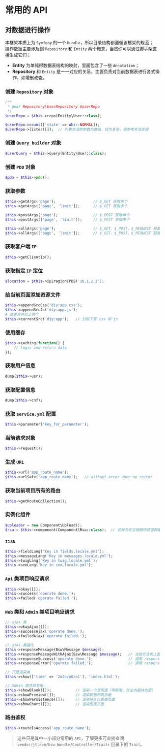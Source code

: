 
# 常用的 API

## 对数据进行操作

本框架本质上为 `Symfony` 的一个 `bundle`，所以目录结构都遵循该框架的规范；  
操作数据主要涉及到 `Repository` 和 `Entity` 两个概念，当然你可以通过脚手架直接生成它们；  

* **Entity** 为单纯得数据表结构的映射，里面包含了一些 `Annotation`；  
* **Repository** 和 `Entity` 是一一对应的关系，主要负责对当前数据表进行各式操作，如增删改查。

### 创建 `Repository` 对象

```php
/**
 * @var Repository\UserRepository $userRepo
 */
$userRepo = $this->repo(Entity\User::class);

$userRepo->count(['state' => Abs::NORMAL]);
$userRepo->lister([]);  // 列表方法的参数为数组，较为复杂，请参考方法实现
```

### 创建 `Query builder` 对象

```php
$userQuery = $this->query(Entity\User::class);
```

### 创建 `PDO` 对象

```php
$pdo = $this->pdo();
```

### 获取参数

```php
$this->getArgs('page');                 // $_GET 获取单个
$this->getArgs(['page', 'limit']);      // $_GET 获取多个

$this->postArgs('page');                // $_POST 获取单个
$this->postArgs(['page', 'limit']);     // $_POST 获取多个

$this->allArgs('page');                 // $_GET、$_POST、$_REQUEST 获取单个
$this->allArgs(['page', 'limit']);      // $_GET、$_POST、$_REQUEST 获取多个
```

### 获取客户端 `IP`

```php
$this->getClientIp();
```

### 获取指定 `IP` 定位

```php
$location = $this->ip2regionIPDB('10.1.2.3');
```

### 给当前页面添加资源文件

```php
$this->appendSrcCss('diy:app.css');
$this->appendSrcJs('diy:app.js');
# 或者合并以上两个
$this->currentSrc('diy:app');   // 分别下发 css 和 js
```

### 使用缓存

```php
$this->caching(function() {
    // logic and return data
});
```

### 获取用户信息

```php
dump($this->usr);
```

### 获取配置信息

```php
dump($this->cnf);
```

### 获取 `service.yml` 配置

```php
$this->parameter('key_for_parameter');
```

### 当前请求对象

```php
$this->request();
```

### 生成 `URL`

```php
$this->url('app_route_name');
$this->urlSafe('app_route_name');   // without error when no router
```

### 获取当前项目所有的路由

```php
$this->getRouteCollection();
```

### 实例化组件

```php
$uploader = new Component\Upload();
$rsa = $this->component(Component\Rsa::class);  // 这种方式会根据你预设的配置去实例化组件，即服务定位器
```

### `I18N`

```php
$this->fieldLang('Key in fields.locale.yml');
$this->messageLang('Key in messages.locale.yml');
$this->twigLang('Key in twig.locale.yml');
$this->seoLang('Key in seo.locale.yml');
```

### `Api` 类项目响应请求

```php
$this->okay([]);
$this->success('operate done.');
$this->failed('operate failed.');
```

### `Web` 类和 `Admin` 类项目响应请求

```php
// ajax 类
$this->okayAjax([]);
$this->successAjax('operate done.');
$this->failedAjax('operate failed.');

// ajax 类强化
$this->responseMessage(Bsw\Message $message);
$this->responseMessageWithAjax(Bsw\Message $message);   // 当前方法和上面三个 ajax 方法的区别在于返回前要 flush 一个 Message
$this->responseSuccess('operate done.');                // 调用 responseMessage
$this->responseError('operate failed.');                // 调用 responseMessage

// 页面渲染类
$this->show(['time' => '2o2o/o8/o1'], 'index.html');

// Admin 类项目专用
$this->showBlank([]);           // 渲染一个空页面（带框架，仅主内容块为空）
$this->showPreview([]);         // 渲染数据列表页面
$this->showPersistence([]);     // 渲染持久化表单页面
$this->showChart([]);           // 渲染图表页面
```

### 路由鉴权

```php
$this->routeIsAccess('app_route_name');
```

> 这些只是其中一小部分常用的 `API`，了解更多可直接查阅 `vendor/jtleon/bsw-bundle/Controller/Traits` 目录下的 `Trait`。  
